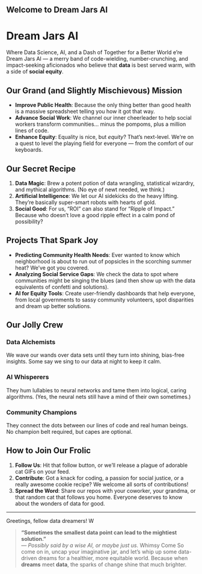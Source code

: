 ## Welcome to Dream Jars AI

# **Dream Jars AI**
Where Data Science, AI, and a Dash of Together for a Better World
e’re Dream Jars AI — a merry band of code-wielding, number-crunching, and impact-seeking aficionados who believe that **data** is best served warm, with a side of **social equity**.

## Our Grand (and Slightly Mischievous) Mission
- **Improve Public Health**: Because the only thing better than good health is a massive spreadsheet telling you how it got that way. 
- **Advance Social Work**: We channel our inner cheerleader to help social workers transform communities… minus the pompoms, plus a million lines of code.
- **Enhance Equity**: Equality is nice, but *equity*? That’s next-level. We're on a quest to level the playing field for everyone — from the comfort of our keyboards.

## Our Secret Recipe
1. **Data Magic**: Brew a potent potion of data wrangling, statistical wizardry, and mythical algorithms. (No eye of newt needed, we think.)
2. **Artificial Intelligence**: We let our AI sidekicks do the heavy lifting. They’re basically super-smart robots with hearts of gold.  
3. **Social Good**: For us, “ROI” can also stand for “Ripple of Impact.” Because who doesn’t love a good ripple effect in a calm pond of possibility?

## Projects That Spark Joy
- **Predicting Community Health Needs**: Ever wanted to know which neighborhood is about to run out of popsicles in the scorching summer heat? We’ve got you covered.
- **Analyzing Social Service Gaps**: We check the data to spot where communities might be singing the blues (and then show up with the data equivalents of confetti and solutions).
- **AI for Equity Tools**: Create user-friendly dashboards that help everyone, from local governments to sassy community volunteers, spot disparities and dream up better solutions.

## Our Jolly Crew
### Data Alchemists  
We wave our wands over data sets until they turn into shining, bias-free insights. Some say we sing to our data at night to keep it calm.

### AI Whisperers  
They hum lullabies to neural networks and tame them into logical, caring algorithms. (Yes, the neural nets still have a mind of their own sometimes.)

### Community Champions  
They connect the dots between our lines of code and real human beings. No champion belt required, but capes are optional.

## How to Join Our Frolic
1. **Follow Us**: Hit that follow button, or we’ll release a plague of adorable cat GIFs on your feed.  
2. **Contribute**: Got a knack for coding, a passion for social justice, or a really awesome cookie recipe? We welcome all sorts of contributions!  
3. **Spread the Word**: Share our repos with your coworker, your grandma, or that random cat that follows you home. Everyone deserves to know about the wonders of data for good.

---
Greetings, fellow data dreamers! W

> **“Sometimes the smallest data point can lead to the mightiest solution.”**  
> _— Possibly said by a wise AI, or maybe just us._
Whimsy Come 
So come on in, uncap your imaginative jar, and let’s whip up some data-driven dreams for a healthier, more equitable world. Because when **dreams** meet **data**, the sparks of change shine that much brighter.